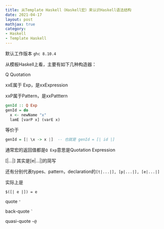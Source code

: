 ```yaml
---
title: 从Template Haskell（Haskell宏）来认识Haskell语法结构
date: 2021-04-17
layout: post
mathjax: true
category:
- Haskell
- Template Haskell
---
```

默认工作版本 `ghc 8.10.4`

从模板Haskell上看，主要有如下几种构造器：

Q Quotation

xxE属于 Exp，是xxExpression

xxP属于Pattern，是xxPatttern

````haskell
genId :: Q Exp
genId = do
  x <- newName "x"
  lamE [varP x] (varE x)
````

等价于

````haskell
genId = [| \x -> x |]  -- 也就是 genId = [| id |]
````

通常宏的返回值都是`Q Exp`意思是Quotation Expression

\[\|…\|\] 其实是\[e|…\|\]的简写

还有分别代表types、pattern，declaration的`[t|...|], [p|...|], [e|...|]`

实际上是

`$([| e |]) = e`

quote `'`

back-quote <code>\`</code>

quasi-quote `~@`